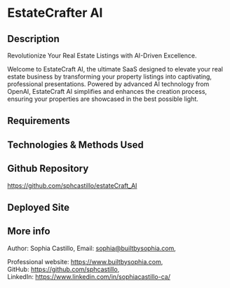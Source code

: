 # EstateCrafter AI

## Description
Revolutionize Your Real Estate Listings with AI-Driven Excellence.

Welcome to EstateCraft AI, the ultimate SaaS designed to elevate your real estate business by transforming your property listings into captivating, professional presentations. Powered by advanced AI technology from OpenAI, EstateCraft AI simplifies and enhances the creation process, ensuring your properties are showcased in the best possible light.

## Requirements

## Technologies & Methods Used

## Github Repository

https://github.com/sphcastillo/estateCraft_AI

## Deployed Site

## More info

Author: Sophia Castillo,
Email: sophia@builtbysophia.com,

Professional website: https://www.builtbysophia.com,
GitHub: https://github.com/sphcastillo,
LinkedIn: https://www.linkedin.com/in/sophiacastillo-ca/
